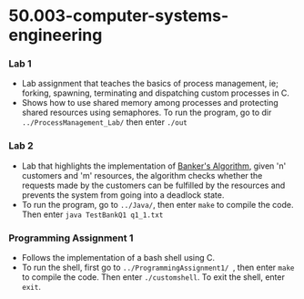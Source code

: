 # 50.003-computer-systems-engineering
### Lab 1
* Lab assignment that teaches the basics of process management, ie; forking, spawning, terminating and dispatching custom processes in C.  
* Shows how to use shared memory among processes and protecting shared resources using semaphores.
To run the program, go to dir ```../ProcessManagement_Lab/``` then enter ```./out```

### Lab 2
* Lab that highlights the implementation of [Banker's Algorithm](https://en.wikipedia.org/wiki/Banker%27s_algorithm), given 'n' customers and 'm' resources, the algorithm checks whether the requests made by the customers can be fulfilled by the resources and prevents the system from going into a deadlock state.
* To run the program, go to ```../Java/```, then enter ```make``` to compile the code. Then enter  ```java TestBankQ1 q1_1.txt ```

### Programming Assignment 1
* Follows the implementation of a bash shell using C.
* To run the shell, first go to  ```../ProgrammingAssignment1/ ```, then enter  ```make``` to compile the code. Then enter  ```./customshell```. To exit the shell, enter  ```exit```.
